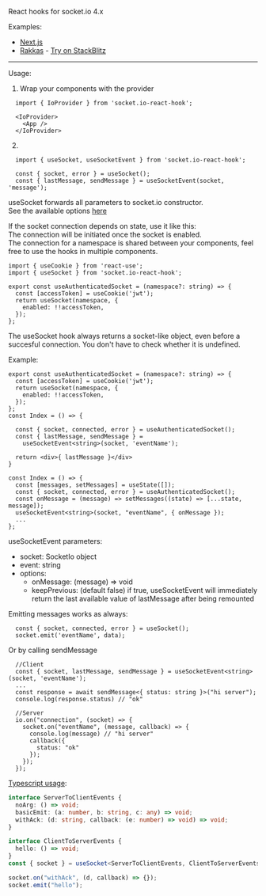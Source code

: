 React hooks for socket.io 4.x

Examples:
- [Next.js](examples/next/)
- [Rakkas](examples/rakkas/) - [Try on StackBlitz](https://stackblitz.com/github/nitedani/socket.io-react-hook/tree/main/examples/rakkas?file=src%2Froutes%2Findex.page.tsx)

---
Usage: <br>
1. Wrap your components with the provider

```tsx
  import { IoProvider } from 'socket.io-react-hook';

  <IoProvider>
    <App />       
  </IoProvider>
```

2. 
```tsx
  import { useSocket, useSocketEvent } from 'socket.io-react-hook';

  const { socket, error } = useSocket();  
  const { lastMessage, sendMessage } = useSocketEvent(socket, 'message');

```

useSocket forwards all parameters to socket.io constructor.<br>
See the available options [here](https://socket.io/docs/v4/client-initialization/)

If the socket connection depends on state, use it like this: <br>
The connection will be initiated once the socket is enabled.<br>
The connection for a namespace is shared between your components, feel free to use the hooks in multiple components.

```tsx
import { useCookie } from 'react-use';
import { useSocket } from 'socket.io-react-hook';

export const useAuthenticatedSocket = (namespace?: string) => {
  const [accessToken] = useCookie('jwt');
  return useSocket(namespace, {
    enabled: !!accessToken,
  });
};

```

The useSocket hook always returns a socket-like object, even before a succesful connection. You don't have to check whether it is undefined.<br>

Example:

```tsx
export const useAuthenticatedSocket = (namespace?: string) => {
  const [accessToken] = useCookie('jwt');
  return useSocket(namespace, {
    enabled: !!accessToken,
  });
};
const Index = () => {

  const { socket, connected, error } = useAuthenticatedSocket();
  const { lastMessage, sendMessage } = 
    useSocketEvent<string>(socket, 'eventName');

  return <div>{ lastMessage }</div>
}
```



```tsx
const Index = () => {
  const [messages, setMessages] = useState([]);
  const { socket, connected, error } = useAuthenticatedSocket();
  const onMessage = (message) => setMessages((state) => [...state, message]);
  useSocketEvent<string>(socket, "eventName", { onMessage });
  ...
};
```

useSocketEvent parameters:
- socket: SocketIo object
- event: string
- options:
  - onMessage: (message) => void
  - keepPrevious: (default false) if true, useSocketEvent will immediately return the last available value of lastMessage after being remounted



Emitting messages works as always:

```tsx
  const { socket, connected, error } = useSocket();
  socket.emit('eventName', data);

```
Or by calling sendMessage
```tsx
  //Client
  const { socket, lastMessage, sendMessage } = useSocketEvent<string>(socket, 'eventName');
  ...
  const response = await sendMessage<{ status: string }>("hi server");
  console.log(response.status) // "ok"

  //Server
  io.on("connection", (socket) => {
    socket.on("eventName", (message, callback) => {
      console.log(message) // "hi server"
      callback({
        status: "ok"
      });
    });
  });

```

[Typescript usage](https://socket.io/docs/v4/typescript/#types-for-the-client):

```ts
interface ServerToClientEvents {
  noArg: () => void;
  basicEmit: (a: number, b: string, c: any) => void;
  withAck: (d: string, callback: (e: number) => void) => void;
}

interface ClientToServerEvents {
  hello: () => void;
}
const { socket } = useSocket<ServerToClientEvents, ClientToServerEvents>();

socket.on("withAck", (d, callback) => {});
socket.emit("hello");
```
